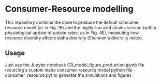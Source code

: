 # Consumer-Resource modelling

This repository contains the code to produce the default consumer resource model (as in Fig. 1B) and the highly-incuced strains version (with a physiological update of uptake rates; as in Fig. 4E), measuting how resource diversity affects alpha diversity (Shannon's diversity index).

## Usage
Just use the Jupyter notebook CR_model_figure_production.ipynb file (sourcing a custom made consumer-resource model python file - consumer_resource.py) to generate the simulations and figures.
